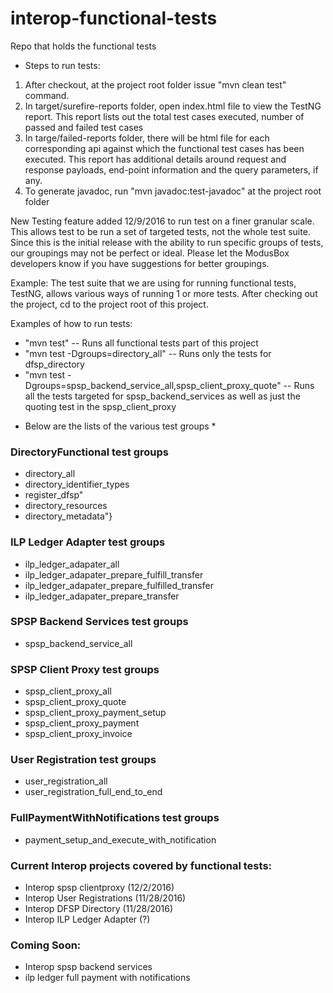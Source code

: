 # interop-functional-tests
Repo that holds the functional tests


- Steps to run tests:
1. After checkout, at the project root folder issue "mvn clean test" command.
2. In target/surefire-reports folder, open index.html file to view the TestNG report. This report lists out the total test cases executed, number of passed and failed test cases
3. In targe/failed-reports folder, there will be html file for each corresponding api against which the functional test cases has been executed. This report has additional details around request and response payloads, end-point information and the query parameters, if any.
4. To generate javadoc, run "mvn javadoc:test-javadoc" at the project root folder

New Testing feature added 12/9/2016 to run test on a finer granular scale.  
This allows test to be run a set of targeted tests, not the whole test suite.
Since this is the initial release with the ability to run specific groups of tests,
our groupings may not be perfect or ideal.  Please let the ModusBox developers know
if you have suggestions for better groupings.



Example:
  The test suite that we are using for running functional tests, TestNG, allows various ways of running 1 or more tests.
  After checking out the project, cd to the project root of this project.
  
  Examples of how to run tests:
  
  - "mvn test" -- Runs all functional tests part of this project
  - "mvn test -Dgroups=directory_all" -- Runs only the tests for dfsp_directory
  - "mvn test -Dgroups=spsp_backend_service_all,spsp_client_proxy_quote" -- Runs all the tests targeted for spsp_backend_services as well as just the quoting test in the spsp_client_proxy
  
  
* Below are the lists of the various test groups *
  
### DirectoryFunctional test groups
* directory_all
* directory_identifier_types
* register_dfsp"
* directory_resources
* directory_metadata"}

### ILP Ledger Adapter test groups
* ilp_ledger_adapater_all
* ilp_ledger_adapater_prepare_fulfill_transfer
* ilp_ledger_adapater_prepare_fulfilled_transfer
* ilp_ledger_adapater_prepare_transfer

### SPSP Backend Services test groups
* spsp_backend_service_all

### SPSP Client Proxy test groups
* spsp_client_proxy_all
* spsp_client_proxy_quote
* spsp_client_proxy_payment_setup
* spsp_client_proxy_payment
* spsp_client_proxy_invoice

### User Registration test groups
* user_registration_all
* user_registration_full_end_to_end

### FullPaymentWithNotifications test groups
* payment_setup_and_execute_with_notification


### Current Interop projects covered by functional tests:
  - Interop spsp clientproxy   (12/2/2016)
  - Interop User Registrations (11/28/2016)
  - Interop DFSP Directory     (11/28/2016)
  - Interop ILP Ledger Adapter (?)
  
### Coming Soon:
  - Interop spsp backend services
  - ilp ledger full payment with notifications
